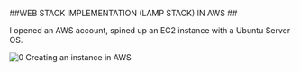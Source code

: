 
##WEB STACK IMPLEMENTATION (LAMP STACK) IN AWS ##

I opened an AWS account, spined up an EC2 instance  with a Ubuntu Server OS.

![0  Creating an instance in AWS](https://user-images.githubusercontent.com/79456052/174342319-50ddc7a4-a53c-4391-a527-9406cc7998ee.png)
